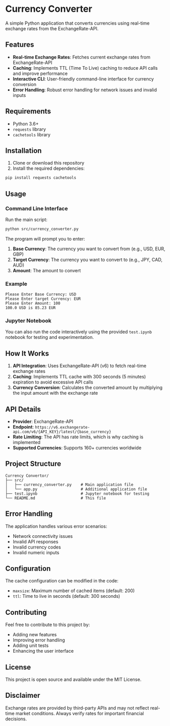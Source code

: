 # Currency Converter

A simple Python application that converts currencies using real-time exchange rates from the ExchangeRate-API.

## Features

- **Real-time Exchange Rates**: Fetches current exchange rates from ExchangeRate-API
- **Caching**: Implements TTL (Time To Live) caching to reduce API calls and improve performance
- **Interactive CLI**: User-friendly command-line interface for currency conversion
- **Error Handling**: Robust error handling for network issues and invalid inputs

## Requirements

- Python 3.6+
- `requests` library
- `cachetools` library

## Installation

1. Clone or download this repository
2. Install the required dependencies:

```bash
pip install requests cachetools
```

## Usage

### Command Line Interface

Run the main script:

```bash
python src/currency_converter.py
```

The program will prompt you to enter:
1. **Base Currency**: The currency you want to convert from (e.g., USD, EUR, GBP)
2. **Target Currency**: The currency you want to convert to (e.g., JPY, CAD, AUD)
3. **Amount**: The amount to convert

### Example

```
Please Enter Base Currency: USD
Please Enter target Currency: EUR
Please Enter Amount: 100
100.0 USD is 85.23 EUR
```

### Jupyter Notebook

You can also run the code interactively using the provided `test.ipynb` notebook for testing and experimentation.

## How It Works

1. **API Integration**: Uses ExchangeRate-API (v6) to fetch real-time exchange rates
2. **Caching**: Implements TTL cache with 300 seconds (5 minutes) expiration to avoid excessive API calls
3. **Currency Conversion**: Calculates the converted amount by multiplying the input amount with the exchange rate

## API Details

- **Provider**: ExchangeRate-API
- **Endpoint**: `https://v6.exchangerate-api.com/v6/{API_KEY}/latest/{base_currency}`
- **Rate Limiting**: The API has rate limits, which is why caching is implemented
- **Supported Currencies**: Supports 160+ currencies worldwide

## Project Structure

```
Currency Convertor/
├── src/
│   ├── currency_converter.py    # Main application file
│   └── app.py                   # Additional application file
├── test.ipynb                   # Jupyter notebook for testing
└── README.md                    # This file
```

## Error Handling

The application handles various error scenarios:
- Network connectivity issues
- Invalid API responses
- Invalid currency codes
- Invalid numeric inputs

## Configuration

The cache configuration can be modified in the code:
- `maxsize`: Maximum number of cached items (default: 200)
- `ttl`: Time to live in seconds (default: 300 seconds)

## Contributing

Feel free to contribute to this project by:
- Adding new features
- Improving error handling
- Adding unit tests
- Enhancing the user interface

## License

This project is open source and available under the MIT License.

## Disclaimer

Exchange rates are provided by third-party APIs and may not reflect real-time market conditions. Always verify rates for important financial decisions.

